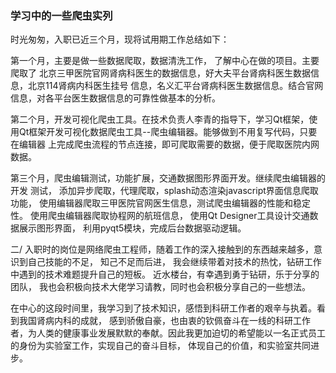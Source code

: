 ### 学习中的一些爬虫实列



时光匆匆，入职已近三个月，现将试用期工作总结如下：

第一个月，主要是做一些数据爬取，数据清洗工作， 了解中心在做的项目。主要爬取了
北京三甲医院官网肾病科医生的数据信息，好大夫平台肾病科医生数据信息，北京114肾病内科医生挂号
信息，名义汇平台肾病科医生数据信息。结合官网信息，对各平台医生数据信息的可靠性做基本的分析。

第二个月，开发可视化爬虫工具。在技术负责人李青的指导下，学习Qt框架，使用Qt框架开发可视化数据爬虫工具--爬虫编辑器。能够做到不用复写代码，只要在编辑器
上完成爬虫流程的节点连接，即可爬取需要的数据，便于爬取医院内网数据。

第三个月，爬虫编辑测试，功能扩展，交通数据图形界面开发。继续爬虫编辑器的开发 测试， 添加异步爬取，代理爬取，splash动态渲染javascript界面信息爬取功能，
使用编辑器爬取三甲医院官网医生信息，测试爬虫编辑器的性能和稳定性。 使用爬虫编辑器爬取协程网的航班信息，
使用Qt Designer工具设计交通数据展示图形界面， 利用pyqt5模块，完成后台数据驱动逻辑。

二/
入职时的岗位是网络爬虫工程师，随着工作的深入接触到的东西越来越多，意识到自己技能的不足，
知己不足而后进， 我会继续带着对技术的热忱，钻研工作中遇到的技术难题提升自己的短板。 近水楼台，有幸遇到勇于钻研，乐于分享的团队，
我也会积极向技术大佬学习请教，同时也会积极分享自己的一些想法。 

在中心的这段时间里，我学习到了技术知识，感悟到科研工作者的艰辛与执着。看到我国肾病内科的成就，
感到骄傲自豪，也由衷的钦佩奋斗在一线的科研工作者，为人类的健康事业发展默默的奉献。因此我更加迫切的希望能以一名正式员工的身份为实验室工作，实现自己的奋斗目标，
体现自己的价值，和实验室共同进步。


